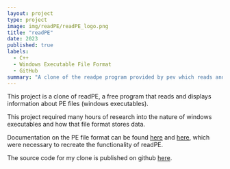 ```yaml
---
layout: project
type: project
image: img/readPE/readPE_logo.png
title: "readPE"
date: 2023
published: true
labels:
  - C++
  - Windows Executable File Format
  - GitHub
summary: "A clone of the readpe program provided by pev which reads and displays information about PE files."
---
```


This project is a clone of readPE, a free program that reads and displays information about PE files (windows executables).

This project required many hours of research into the nature of windows executables and how that file format stores data.

Documentation on the PE file format can be found [here](https://learn.microsoft.com/en-us/windows/win32/debug/pe-format) and [here](https://0xrick.github.io/win-internals/pe1/), which were necessary to recreate the functionality of readPE.

The source code for my clone is published on github [here](https://github.com/SRE-Nelson/are_lab6_readpe-kairemUH).

